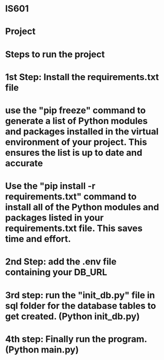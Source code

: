 # IS601
# Project 
# Steps to run the project

# 1st Step: Install the requirements.txt file
# use the "pip freeze" command to generate a list of Python modules and packages installed in the virtual environment of your project. This ensures the list is up to date and accurate
# Use the "pip install -r requirements.txt" command to install all of the Python modules and packages listed in your requirements.txt file. This saves time and effort.

# 2nd Step: add the .env file containing your DB_URL

# 3rd step: run the "init_db.py" file in sql folder for the database tables to get created. (Python init_db.py)

# 4th step: Finally run the program. (Python main.py)
